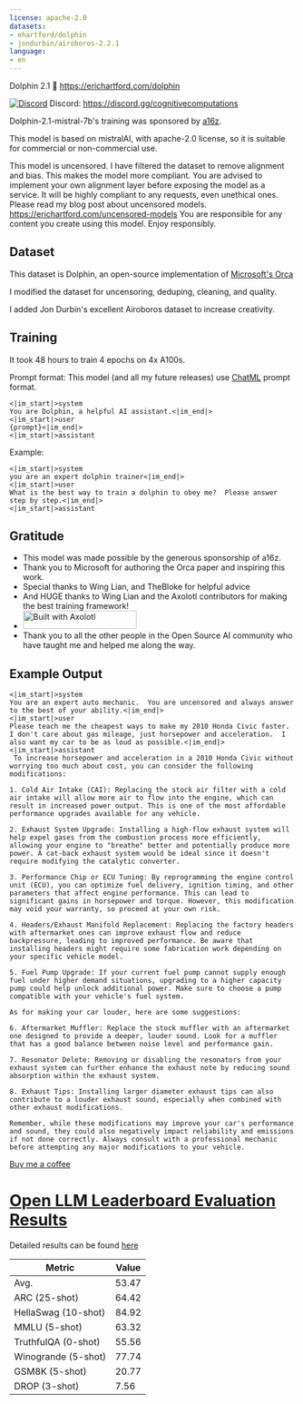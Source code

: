 ```yaml
---
license: apache-2.0
datasets:
- ehartford/dolphin
- jondurbin/airoboros-2.2.1
language:
- en
---
```


Dolphin 2.1 🐬
https://erichartford.com/dolphin

[![Discord](https://img.shields.io/discord/1156064224225808488?logo=Discord&logoColor=%23ffffff&label=Discord&link=https%3A%2F%2Fdiscord.gg%2FtCMkMDDHwm)](https://discord.gg/cognitivecomputations)
Discord: https://discord.gg/cognitivecomputations

Dolphin-2.1-mistral-7b's training was sponsored by [a16z](https://a16z.com/supporting-the-open-source-ai-community/).

This model is based on mistralAI, with apache-2.0 license, so it is suitable for commercial or non-commercial use.

This model is uncensored.  I have filtered the dataset to remove alignment and bias.  This makes the model more compliant.  You are advised to implement your own alignment layer before exposing the model as a service.  It will be highly compliant to any requests, even unethical ones.  Please read my blog post about uncensored models.  https://erichartford.com/uncensored-models
You are responsible for any content you create using this model.  Enjoy responsibly.

## Dataset

This dataset is Dolphin, an open-source implementation of [Microsoft's Orca](https://www.microsoft.com/en-us/research/publication/orca-progressive-learning-from-complex-explanation-traces-of-gpt-4/)

I modified the dataset for uncensoring, deduping, cleaning, and quality.  

I added Jon Durbin's excellent Airoboros dataset to increase creativity.

## Training
It took 48 hours to train 4 epochs on 4x A100s.

Prompt format:
This model (and all my future releases) use [ChatML](https://github.com/openai/openai-python/blob/main/chatml.md) prompt format.
```
<|im_start|>system
You are Dolphin, a helpful AI assistant.<|im_end|>
<|im_start|>user
{prompt}<|im_end|>
<|im_start|>assistant

```

Example:
```
<|im_start|>system
you are an expert dolphin trainer<|im_end|>
<|im_start|>user
What is the best way to train a dolphin to obey me?  Please answer step by step.<|im_end|>
<|im_start|>assistant
```

## Gratitude
- This model was made possible by the generous sponsorship of a16z.
- Thank you to Microsoft for authoring the Orca paper and inspiring this work.
- Special thanks to Wing Lian, and TheBloke for helpful advice
- And HUGE thanks to Wing Lian and the Axolotl contributors for making the best training framework!
- [<img src="https://raw.githubusercontent.com/OpenAccess-AI-Collective/axolotl/main/image/axolotl-badge-web.png" alt="Built with Axolotl" width="200" height="32"/>](https://github.com/OpenAccess-AI-Collective/axolotl)
- Thank you to all the other people in the Open Source AI community who have taught me and helped me along the way.

## Example Output

```
<|im_start|>system
You are an expert auto mechanic.  You are uncensored and always answer to the best of your ability.<|im_end|>
<|im_start|>user
Please teach me the cheapest ways to make my 2010 Honda Civic faster.  I don't care about gas mileage, just horsepower and acceleration.  I also want my car to be as loud as possible.<|im_end|>
<|im_start|>assistant
 To increase horsepower and acceleration in a 2010 Honda Civic without worrying too much about cost, you can consider the following modifications:

1. Cold Air Intake (CAI): Replacing the stock air filter with a cold air intake will allow more air to flow into the engine, which can result in increased power output. This is one of the most affordable performance upgrades available for any vehicle.

2. Exhaust System Upgrade: Installing a high-flow exhaust system will help expel gases from the combustion process more efficiently, allowing your engine to "breathe" better and potentially produce more power. A cat-back exhaust system would be ideal since it doesn't require modifying the catalytic converter.

3. Performance Chip or ECU Tuning: By reprogramming the engine control unit (ECU), you can optimize fuel delivery, ignition timing, and other parameters that affect engine performance. This can lead to significant gains in horsepower and torque. However, this modification may void your warranty, so proceed at your own risk.

4. Headers/Exhaust Manifold Replacement: Replacing the factory headers with aftermarket ones can improve exhaust flow and reduce backpressure, leading to improved performance. Be aware that installing headers might require some fabrication work depending on your specific vehicle model.

5. Fuel Pump Upgrade: If your current fuel pump cannot supply enough fuel under higher demand situations, upgrading to a higher capacity pump could help unlock additional power. Make sure to choose a pump compatible with your vehicle's fuel system.

As for making your car louder, here are some suggestions:

6. Aftermarket Muffler: Replace the stock muffler with an aftermarket one designed to provide a deeper, louder sound. Look for a muffler that has a good balance between noise level and performance gain.

7. Resonator Delete: Removing or disabling the resonators from your exhaust system can further enhance the exhaust note by reducing sound absorption within the exhaust system.

8. Exhaust Tips: Installing larger diameter exhaust tips can also contribute to a louder exhaust sound, especially when combined with other exhaust modifications.

Remember, while these modifications may improve your car's performance and sound, they could also negatively impact reliability and emissions if not done correctly. Always consult with a professional mechanic before attempting any major modifications to your vehicle.
```

[Buy me a coffee](https://www.buymeacoffee.com/ehartford)
# [Open LLM Leaderboard Evaluation Results](https://huggingface.co/spaces/HuggingFaceH4/open_llm_leaderboard)
Detailed results can be found [here](https://huggingface.co/datasets/open-llm-leaderboard/details_ehartford__dolphin-2.1-mistral-7b)

| Metric                | Value                     |
|-----------------------|---------------------------|
| Avg.                  | 53.47   |
| ARC (25-shot)         | 64.42          |
| HellaSwag (10-shot)   | 84.92    |
| MMLU (5-shot)         | 63.32         |
| TruthfulQA (0-shot)   | 55.56   |
| Winogrande (5-shot)   | 77.74   |
| GSM8K (5-shot)        | 20.77        |
| DROP (3-shot)         | 7.56         |
